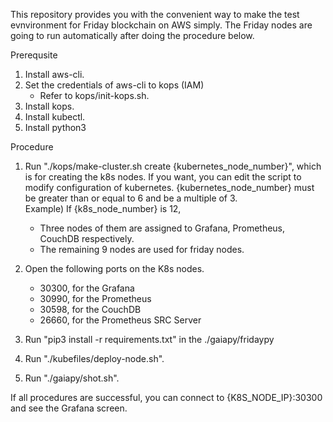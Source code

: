 This repository provides you with the convenient way to make the test evnvironment for Friday blockchain on AWS simply. 
The Friday nodes are going to run automatically after doing the procedure below.

Prerequsite
1. Install aws-cli.
2. Set the credentials of aws-cli to kops (IAM) 
    - Refer to kops/init-kops.sh.
3. Install kops.
4. Install kubectl.
5. Install python3

Procedure
1. Run "./kops/make-cluster.sh create {kubernetes_node_number}", which is for creating the k8s nodes. If you want, you can edit the script to modify configuration of kubernetes. {kubernetes_node_number} must be greater than or equal to 6 and be a multiple of 3.\
    Example) If {k8s_node_number} is 12,
    - Three nodes of them are assigned to Grafana, Prometheus, CouchDB respectively.
    - The remaining 9 nodes are used for friday nodes.

2. Open the following ports on the K8s nodes.
    - 30300, for the Grafana
    - 30990, for the Prometheus
    - 30598, for the CouchDB
    - 26660, for the Prometheus SRC Server
        
3. Run "pip3 install -r requirements.txt" in the ./gaiapy/fridaypy

4. Run "./kubefiles/deploy-node.sh".

5. Run "./gaiapy/shot.sh".

If all procedures are successful, you can connect to {K8S_NODE_IP}:30300 and see the Grafana screen.
